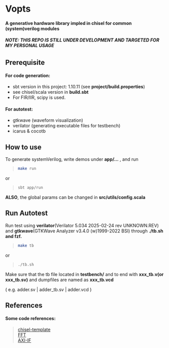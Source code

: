 # Vopts

#### A generative hardware library impled in chisel for common (system)verilog modules

###### **NOTE: THIS REPO IS STILL UNDER DEVELOPMENT AND TARGETED FOR MY PERSONAL USAGE**

## Prerequisite

#### For code generation:

- sbt version in this project: 1.10.11 (see **project/build.properties**)
- see chisel/scala version in **build.sbt**
- For FIR/IIR, scipy is used.

#### For autotest:

- gtkwave (waveform visualization)
- verilator (generating executable files for testbench)
- icarus & cocotb

## How to use

To generate systemVerilog, write demos under **app/...** , and run

> ```bash
> make run
> ```

or

> ```bash
> sbt app/run
> ```

**ALSO**, the global params can be changed in **src/utils/config.scala**

## Run Autotest

Run test using **verilator**(Verilator 5.034 2025-02-24 rev UNKNOWN.REV) and **gtkwave**(GTKWave Analyzer v3.4.0 (w)1999-2022 BSI) through **./tb.sh and fzf.**

> ```bash
> make tb
> ```

or

> ```bash
> ./tb.sh
> ```

Make sure that the tb file located in **testbench/** and to end with **xxx_tb.v(or xxx_tb.sv)** and dumpfiles are named as **xxx_tb.vcd** <br>

( e.g. adder.sv | adder_tb.sv | adder.vcd )

## References

#### Some code references:

> [chisel-template](https://github.com/chipsalliance/chisel-template.git) <br> [FFT](https://github.com/IA-C-Lab-Fudan/Chisel-FFT-generator.git) <br> [AXI-IF](https://github.com/maltanar/axi-in-chisel)
